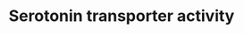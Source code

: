 ---
annotations:
- type: Cell Type Ontology
  value: neuron
- type: Pathway Ontology
  value: serotonin signaling pathway
authors:
- Mkutmon
- Lindarieswijk
- Egonw
- MaintBot
- Eweitz
description: ''
last-edited: 2021-05-21
organisms:
- Bos taurus
redirect_from:
- /index.php/Pathway:WP3138
- /instance/WP3138
schema-jsonld:
- '@context': https://schema.org/
  '@id': https://wikipathways.github.io/pathways/WP3138.html
  '@type': Dataset
  creator:
    '@type': Organization
    name: WikiPathways
  description: ''
  keywords:
  - Serotonin
  - NOS1
  - SLC6A4
  - IL1R1
  - Citalopram
  - TPH2
  - STX1A
  - L-Tryptophan
  - IL1B
  - SCAMP2
  - TGFB1I1
  - INTB3
  - PPP2CB
  - MAOA
  license: CC0
  name: Serotonin transporter activity
seo: CreativeWork
title: Serotonin transporter activity
wpid: WP3138
---